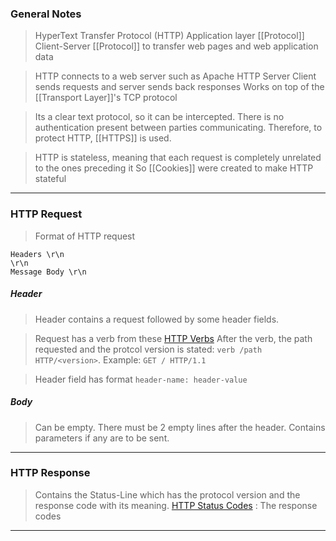 
### General Notes

> HyperText Transfer Protocol (HTTP)
> Application layer [[Protocol]] 
> Client-Server [[Protocol]] to transfer web pages and web application data

> HTTP connects to a web server such as Apache HTTP Server
> Client sends requests and server sends back responses
> Works on top of the [[Transport Layer]]'s TCP protocol

> Its a clear text protocol, so it can be intercepted. 
> There is no authentication present between parties communicating.
> Therefore, to protect HTTP, [[HTTPS]] is used.

> HTTP is stateless, meaning that each request is completely unrelated to the ones preceding it
> So [[Cookies]] were created to make HTTP stateful

---

### HTTP Request

> Format of HTTP request
```
Headers \r\n
\r\n
Message Body \r\n
```


##### Header
> Header contains a request followed by some header fields.

>  Request has a verb from these  [HTTP Verbs](https://www.restapitutorial.com/lessons/httpmethods.html#:~:text=The%20primary%20or%20most%2Dcommonly,but%20are%20utilized%20less%20frequently.)
>  After the verb, the path requested and the protcol version is stated: `verb /path HTTP/<version>`. Example: `GET / HTTP/1.1`

> Header field has format `header-name: header-value`


##### Body
> Can be empty. There must be 2 empty lines after the header.
> Contains parameters if any are to be sent.

---

### HTTP Response

> Contains the Status-Line which has the protocol version and the response code with its meaning.
> [HTTP Status Codes](https://www.restapitutorial.com/httpstatuscodes.html) : The response codes

---

